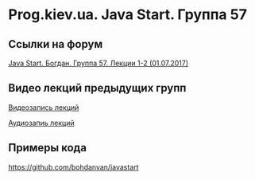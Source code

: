Prog.kiev.ua. Java Start. Группа 57
===

## Cсылки на форум

[Java Start. Богдан. Группа 57. Лекции 1-2 (01.07.2017)](https://prog.kiev.ua/forum/index.php/topic,2998.0.html)

## Видео лекций предыдущих групп

[Видеозапись лекций](https://mega.nz/#F!SRclnQQT)

[Аудиозапиь лекций](https://mega.nz/#F!GY8UjTBS)

## Примеры кода

https://github.com/bohdanvan/javastart
